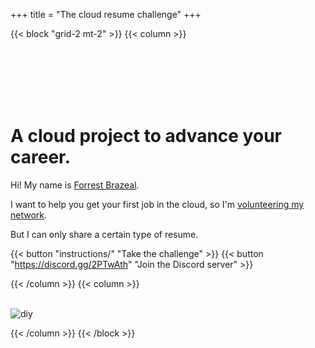 +++
title = "The cloud resume challenge"
+++

{{< block "grid-2 mt-2" >}}
{{< column >}}

<br>
<br>
<br>
<br>
<br>

# A cloud project to advance your career.

Hi! My name is [Forrest Brazeal](https://forrestbrazeal.com).

I want to help you get your first job in the cloud, so I'm [volunteering my network](https://cloudirregular.substack.com/p/the-cloud-resume-challenge).

But I can only share a certain type of resume.

{{< button "instructions/" "Take the challenge" >}} {{< button "https://discord.gg/2PTwAth" "Join the Discord server" >}}

{{< /column >}}
{{< column >}}
<br>
<br>

![diy](/images/resume.png)

{{< /column >}}
{{< /block >}}
